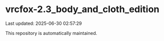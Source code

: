 # vrcfox-2.3_body_and_cloth_edition

Last updated: 2025-06-30 02:57:29

This repository is automatically maintained.
